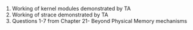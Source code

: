 1. Working of kernel modules demonstrated by TA
2. Working of strace demonstrated by TA
3. Questions 1-7 from Chapter 21- Beyond Physical Memory mechanisms
